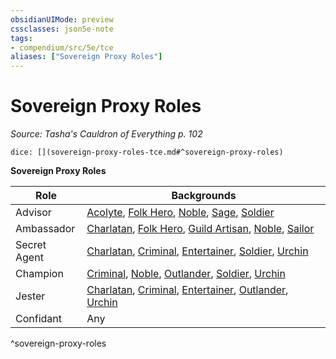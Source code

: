 ```yaml
---
obsidianUIMode: preview
cssclasses: json5e-note
tags:
- compendium/src/5e/tce
aliases: ["Sovereign Proxy Roles"]
---
```

# Sovereign Proxy Roles
*Source: Tasha's Cauldron of Everything p. 102* 

`dice: [](sovereign-proxy-roles-tce.md#^sovereign-proxy-roles)`

**Sovereign Proxy Roles**

| Role | Backgrounds |
|------|-------------|
| Advisor | [Acolyte](4-Resources/Compendium/backgrounds/acolyte.md), [Folk Hero](4-Resources/Compendium/backgrounds/folk-hero.md), [Noble](4-Resources/Compendium/backgrounds/noble.md), [Sage](4-Resources/Compendium/backgrounds/sage.md), [Soldier](4-Resources/Compendium/backgrounds/soldier.md) |
| Ambassador | [Charlatan](4-Resources/Compendium/backgrounds/charlatan.md), [Folk Hero](4-Resources/Compendium/backgrounds/folk-hero.md), [Guild Artisan](4-Resources/Compendium/backgrounds/guild-artisan.md), [Noble](4-Resources/Compendium/backgrounds/noble.md), [Sailor](4-Resources/Compendium/backgrounds/sailor.md) |
| Secret Agent | [Charlatan](4-Resources/Compendium/backgrounds/charlatan.md), [Criminal](4-Resources/Compendium/backgrounds/criminal.md), [Entertainer](4-Resources/Compendium/backgrounds/entertainer.md), [Soldier](4-Resources/Compendium/backgrounds/soldier.md), [Urchin](4-Resources/Compendium/backgrounds/urchin.md) |
| Champion | [Criminal](4-Resources/Compendium/backgrounds/criminal.md), [Noble](4-Resources/Compendium/backgrounds/noble.md), [Outlander](4-Resources/Compendium/backgrounds/outlander.md), [Soldier](4-Resources/Compendium/backgrounds/soldier.md), [Urchin](4-Resources/Compendium/backgrounds/urchin.md) |
| Jester | [Charlatan](4-Resources/Compendium/backgrounds/charlatan.md), [Criminal](4-Resources/Compendium/backgrounds/criminal.md), [Entertainer](4-Resources/Compendium/backgrounds/entertainer.md), [Outlander](4-Resources/Compendium/backgrounds/outlander.md), [Urchin](4-Resources/Compendium/backgrounds/urchin.md) |
| Confidant | Any |
^sovereign-proxy-roles
